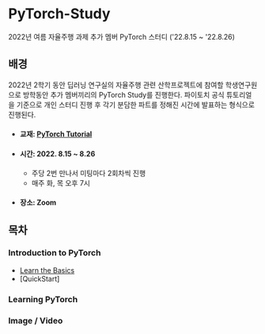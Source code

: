 # PyTorch-Study
2022년 여름 자율주행 과제 추가 멤버 PyTorch 스터디 ('22.8.15 ~ '22.8.26)


## 배경
2022년 2학기 동안 딥러닝 연구실의 자율주행 관련 산학프로젝트에 참여할 학생연구원으로 방학동안 추가 멤버끼리의 PyTorch Study를 진행한다. 파이토치 공식 튜토리얼을 기준으로 개인 스터디 진행 후 각기 분담한 파트를 정해진 시간에 발표하는 형식으로 진행된다.

- #### 교재: [PyTorch Tutorial](http://tutorials.pytorch.org)

- #### 시간: 2022. 8.15 ~ 8.26
  - 주당 2번 만나서 미팅마다 2회차씩 진행
  - 매주 화, 목 오후 7시

- #### 장소: Zoom

## 목차
### Introduction to PyTorch
- [Learn the Basics](https://pytorch.org/tutorials/beginner/basics/intro.html)
- [QuickStart]

### Learning PyTorch

### Image / Video

